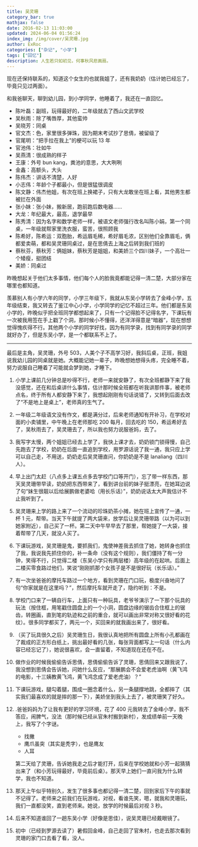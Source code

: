 ```yaml
---
title: 吴灵珊
category_bar: true
mathjax: false
date: 2016-02-13 11:03:00
updated: 2024-06-04 01:56:24
index_img: /img/cover/吴灵珊.jpg
author: ExRoc
categories: ["杂记", "小学"]
tags: ["回忆"]
description: 人生若只如初见，何事秋风悲画扇。
---
```


现在还保持联系的，知道这个女生的也就我姐了，还有我奶奶（估计她已经忘了，毕竟只见过两面）。

和我爸聊天，聊到幼儿园，到小学同学，他睡着了，我还在一直回忆。

- 陈叶磊：副班，玩得最好的，二年级就去了西山文武学校
- 吴秋雨：除了嘴唇厚，其他蛮帅
- 吴晓芳：同桌
- 官文杰：色，家里很多弹珠，因为期末考试抄了思倩，被留级了
- 官尾明：“把手拉在我上”的梗可以玩 13 年
- 官池伟：壮如牛
- 吴燕清：很成熟的样子
- 王康：外号 bun kang，粪池的意思，大大咧咧
- 金鑫：高额头，大头
- 陈伟杰：讲话不清楚，人好
- 小志伟：年龄个子都最小，但是很猛很调皮
- 陈文静：伟杰他姐，有次在班上换裙子，只有大龙敢坐在班上看，其他男生都被拦在外面
- 张小妹：张小妹，搬新居，跑前跑后数电器……
- 大龙：年纪最大，最高，退学最早
- 陈秀清：因为名字和数学老师一样，被语文老师强行改名叫陈小娟，第一个同桌，一年级就帮家里洗衣服，蛮苦，很照顾我
- 陈希好，陈希运：双胞胎，希运眉毛稀，希好眉毛浓，区别他们全靠眉毛，俩都爱卖萌，都和吴灵珊同桌过，是在思倩去上海之后转到我们班的
- 蔡秋芬，蔡秋芳：俩姐妹，蔡秋芳是姐姐，和美娇三个四川妹子，一个高壮一个矮瘦，挺团结
- 美娇：同桌过

昨晚想起关于他们太多事情，他们每个人的脸我竟都能记得一清二楚，大部分家在哪里也都知道。

羡慕别人有小学六年的同学，小学三年级下，我就从东吴小学转去了金峰小学，五年级结束，我又转去了鉴江中心小学，小学同学的记忆不超过三年。他们都是东吴小学的，昨晚似乎把全班同学都想起来了，只有一个记得脸不记得名字，下课玩有一次被我用签在手上戳了个洞，那时候小不懂得，还洋洋得意是“暗器”，现在想想觉得愧疚得不行。其他两个小学的同学好找，因为有同学录，找到有同学录的同学就好办了，但是东吴小学，是一个都联系不上了。

---

最后是主角，吴灵珊，外号 503，人美个子不高学习好，我斜后桌，正班，我姐说我幼儿园的同桌就是她。大概能记她一辈子，昨晚想她想得头疼，完全睡不着，努力说服自己睡着了可能就会梦到她，才睡下。

1. 小学上课前几分钟总是吵得不行，老师一来就安静了，有次全班都静下来了我没感觉，还在和后桌讲什么事情，估计那时候全班都在听我讲那件事，被老师点名，终于所有人都安静下来了，我想起刚刚有句话说错了，又转到后面去改了“不是地上是桌上”，老师真的生气了。

2. 一年级二年级语文没有作文，都是满分过，后来老师通知有开补习，在学校对面的小卖铺里，中午晚上在老师那吃 200 每月，回去吃的 150，希运希好去了，吴秋雨去了，吴灵珊去了，所以我也努力说服爸妈，去了。

3. 我写字太慢，两个姐姐已经去上学了，我快上课才去，奶奶锁门锁得慢，自己先跑去了学校，奶奶在后面一直追到学校，用罗源话说了我一通，我只应上学可以自己走，不用送，奶奶走后吴灵珊直问，你奶奶是不是 lanaliang（四川人）。

4. 早上出门太赶（八点多上课五点多去学校门口等开门），忘了带一样东西，那天吴灵珊带早读，奶奶把东西带来了，看到讲台前的妹子挺漂亮，在她耳边说了句“妹生很靓以后给展鹏做老婆哈（用长乐话）”，奶奶说话太大声我估计不止我听到了。

5. 吴灵珊来上学的路上来了一个流动的珍珠奶茶小摊，她在班上宣传了一通，一杯 1 元，帮带。当天下午就提了两大袋来，放学后让吴灵珊带路（以为可以到她家附近），自己买了一杯。第二天中午早早去了那里，帮她提了一大袋，接着帮带了几天，就没人买了。

6. 下课玩游戏，吴灵珊是鬼，要抓我们，鬼使神差我去抓住了她，她转身也抓住了我，我说我先抓住你的，补一条命（没有这个规则），我们僵持了有一分钟，笑得不行，只觉得二楼（东吴小学只有两层楼）高年级的在起哄。后面上二楼买零食路过他们，笑说“刚刚抓那个女孩子是不是很好玩（长乐话）。”

7. 有一次坐爸爸的摩托车路过一个地方，看到灵珊在门口玩，极度兴奋地问了句“你家就是在这里吗？”，然后摩托车就开走了，隐约听到：不是。

8. 学校门口来了一辆自行车，上面只有一种玩具，老爷爷演示了一下那个玩具的玩法（按住框，用笔戳住圆盘上的一个小洞，圆盘边缘的锯齿合住框上的锯齿，转圈画，直到笔的轨迹和之前的重合，就可以画出非常对称又很好看的花纹）。很多同学都买了，两元一个，买回来的就我画出来了，很好看。

9. （买了玩具很久之后）吴灵珊生日，我很认真地把所有圆盘上所有小孔都画在了裁成的正方形白纸上，挑出最好看的几张，每张背面都写上一句话（什么内容已经忘记了），她说很喜欢，会一直留着，不知道现在还在不在。

10. 做作业的时候我偷偷告诉思倩，思倩偷偷告诉了灵珊，思倩回来又跟我说了，我没想到思倩会告诉她，问她什么反应，“那展鹏会不会爱老虎油啊（黄飞鸿的电影，十三姨教黄飞鸿，黄飞鸿念成了爱老虎油）？”

11. 下课玩游戏，腿勾着腿，围成一圈念着什么，另一条腿撑地跳，全都摔了（其实我们最喜欢的就是摔的那一下），美娇坐到我头上去了，被灵珊笑了好久。

12. .爸爸妈妈为了让我有更好的学习环境，花了 400 元我转去了金峰小学，我不答应，闹脾气，没法（那时候已经从官朱村搬到新村），发成绩单前一天晚上，我写了个字谜。

    - 找撇
    - 鹰爪虽突（其实是秃字），也是鹰友
    - 人耳

    第二天给了灵珊，告诉她我走之后才能打开，后来在学校她就和小芳一起猜猜出来了（和小芳玩得最好，毕竟前后桌）。那天早上她们一直问我为什么转学，我也不知道。

13. 那天上午似乎特别久，发生了很多事也都记得一清二楚，回到家后下午的事就不记得了。老师来之前我们在玩游戏，对视，看谁先笑，嗯，就我和灵珊玩，我们一直都没笑，直到老师来。她说，放学的时候最后对视 3 秒。
14. 后来不知道谁回了一趟东吴小学（好像是思佳），说吴灵珊已经戴眼镜了。
15. 初中（已经到罗源去读了）暑假回金峰，自己走回了官朱村，也走去那次看到灵珊的家门口去看了看，没人。